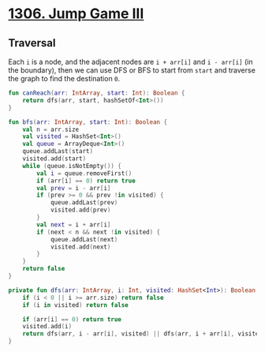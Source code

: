 # [1306. Jump Game III](https://leetcode.com/problems/jump-game-iii/)

## Traversal
Each `i` is a node, and the adjacent nodes are `i + arr[i]` and `i - arr[i]` (in the boundary), then we can use DFS or BFS to start from `start` and traverse the graph to find the destination `0`.

```kotlin
fun canReach(arr: IntArray, start: Int): Boolean {
    return dfs(arr, start, hashSetOf<Int>())
}

fun bfs(arr: IntArray, start: Int): Boolean {
    val n = arr.size
    val visited = HashSet<Int>()
    val queue = ArrayDeque<Int>()
    queue.addLast(start)
    visited.add(start)
    while (queue.isNotEmpty()) {
        val i = queue.removeFirst()
        if (arr[i] == 0) return true
        val prev = i - arr[i]
        if (prev >= 0 && prev !in visited) {
            queue.addLast(prev)
            visited.add(prev)
        }
        val next = i + arr[i]
        if (next < n && next !in visited) {
            queue.addLast(next)
            visited.add(next)
        }
    }
    return false
}

private fun dfs(arr: IntArray, i: Int, visited: HashSet<Int>): Boolean {
    if (i < 0 || i >= arr.size) return false
    if (i in visited) return false

    if (arr[i] == 0) return true
    visited.add(i)
    return dfs(arr, i - arr[i], visited) || dfs(arr, i + arr[i], visited)
}
```